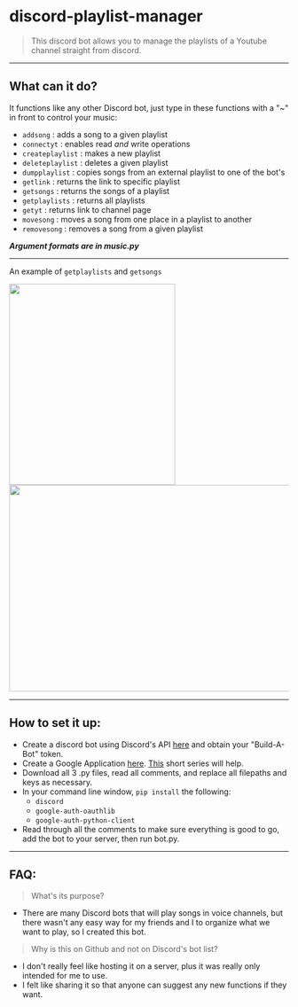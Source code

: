 # discord-playlist-manager

> This discord bot allows you to manage the playlists of a Youtube channel straight from discord.
---
## What can it do?

It functions like any other Discord bot, just type in these functions with a "~" in front to control your music:

- `addsong` : adds a song to a given playlist
- `connectyt` : enables read *and* write operations
- `createplaylist` : makes a new playlist
- `deleteplaylist` : deletes a given playlist
- `dumpplaylist` : copies songs from an external playlist to one of the bot's
- `getlink` : returns the link to specific playlist
- `getsongs` : returns the songs of a playlist
- `getplaylists` : returns all playlists
- `getyt` : returns link to channel page
- `movesong` : moves a song from one place in a playlist to another
- `removesong` : removes a song from a given playlist

***Argument formats are in music.py***

---

An example of `getplaylists` and `getsongs`

<img src="/readmeimgs/getplaylistsimg.png" width="299" height="363">  <img src="/readmeimgs/getsongsimg.png" width="525" height="373">

---

## How to set it up:
- Create a discord bot using Discord's API [here](https://discord.com/developers/applications) and obtain your "Build-A-Bot" token.
- Create a Google Application [here](https://console.developers.google.com/apis/credentials). [This](https://www.youtube.com/watch?v=-QMg39gK624) short series will help.
- Download all 3 .py files, read all comments, and replace all filepaths and keys as necessary.
- In your command line window, `pip install` the following:
    - `discord`
    - `google-auth-oauthlib`
    - `google-auth-python-client`
- Read through all the comments to make sure everything is good to go, add the bot to your server, then run bot.py.

---

## FAQ:

>What's its purpose?
- There are many Discord bots that will play songs in voice channels, but there wasn't any easy way for my friends and I to organize what we want to play, so I created this bot.


>Why is this on Github and not on Discord's bot list?
- I don't really feel like hosting it on a server, plus it was really only intended for me to use.
- I felt like sharing it so that anyone can suggest any new functions if they want.
